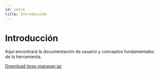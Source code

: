 ```yaml
---
id: intro
title: Introducción
---
```

# Introducción

Aquí encontrará la documentación de usuario y conceptos fundamentales de la herramienta.


<a href="https://itossar-my.sharepoint.com/:u:/g/personal/fmalaspina_itoss_ar/EY7DarKsctdJm51wVJRwiqgBvxOZwU8BgH5qP14c9E1eaA?e=4F4Gz5" download="itoss-manager.jar">Download itoss-manager.jar</a>

